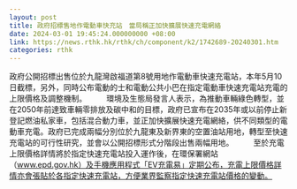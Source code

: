```yaml
---
layout: post
title: 政府招標售地作電動車快充站　當局稱正加快擴展快速充電網絡
date: 2024-03-01 19:45:24.000000000 +08:00
link: https://news.rthk.hk/rthk/ch/component/k2/1742689-20240301.htm
categories: rthk
---
```


政府公開招標出售位於九龍灣啟福道第8號用地作電動車快速充電站，本年5月10日截標，另外，同時公布電動的士和電動公共小巴在指定電動車快速充電站充電的上限價格及調整機制。
　　 
環境及生態局發言人表示，為推動車輛綠色轉型，並在2050年前達致車輛零排放及碳中和的目標，政府已宣布在2035年或以前停止新登記燃油私家車，包括混合動力車，並正加快擴展快速充電網絡，供不同類型的電動車充電。政府已完成兩幅分別位於九龍東及新界東的空置油站用地，轉型至快速充電站的可行性研究，並會以公開招標形式分階段出售兩幅用地。
　　 
至於充電上限價格詳情將於指定快速充電站投入運作後，在環保署網站（www.epd.gov.hk）及手機應用程式「EV充電易」定期公布，充電上限價格詳情亦會張貼於各指定快速充電站，方便業界監察指定快速充電站價格的變動。
